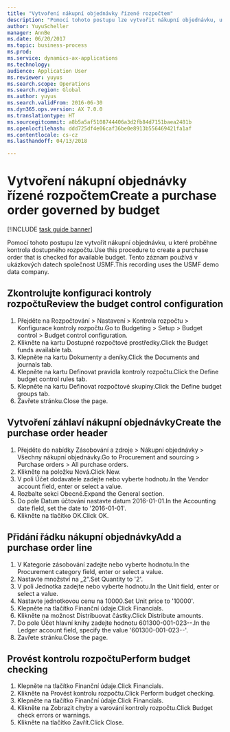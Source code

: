 ```yaml
--- 
title: "Vytvoření nákupní objednávky řízené rozpočtem"
description: "Pomocí tohoto postupu lze vytvořit nákupní objednávku, u které proběhne kontrola dostupného rozpočtu."
author: YuyuScheller
manager: AnnBe
ms.date: 06/20/2017
ms.topic: business-process
ms.prod: 
ms.service: dynamics-ax-applications
ms.technology: 
audience: Application User
ms.reviewer: yuyus
ms.search.scope: Operations
ms.search.region: Global
ms.author: yuyus
ms.search.validFrom: 2016-06-30
ms.dyn365.ops.version: AX 7.0.0
ms.translationtype: HT
ms.sourcegitcommit: a8b5a5af5108744406a3d2fb84d7151baea2481b
ms.openlocfilehash: ddd725df4e06caf36be0e8913b556469421fa1af
ms.contentlocale: cs-cz
ms.lasthandoff: 04/13/2018

---
```

# <a name="create-a-purchase-order-governed-by-budget"></a><span data-ttu-id="41404-103">Vytvoření nákupní objednávky řízené rozpočtem</span><span class="sxs-lookup"><span data-stu-id="41404-103">Create a purchase order governed by budget</span></span>

[!INCLUDE [task guide banner](../../includes/task-guide-banner.md)]

<span data-ttu-id="41404-104">Pomocí tohoto postupu lze vytvořit nákupní objednávku, u které proběhne kontrola dostupného rozpočtu.</span><span class="sxs-lookup"><span data-stu-id="41404-104">Use this procedure to create a purchase order that is checked for available budget.</span></span> <span data-ttu-id="41404-105">Tento záznam používá v ukázkových datech společnost USMF.</span><span class="sxs-lookup"><span data-stu-id="41404-105">This recording uses the USMF demo data company.</span></span>


## <a name="review-the-budget-control-configuration"></a><span data-ttu-id="41404-106">Zkontrolujte konfiguraci kontroly rozpočtu</span><span class="sxs-lookup"><span data-stu-id="41404-106">Review the budget control configuration</span></span>
1. <span data-ttu-id="41404-107">Přejděte na Rozpočtování > Nastavení > Kontrola rozpočtu > Konfigurace kontroly rozpočtu.</span><span class="sxs-lookup"><span data-stu-id="41404-107">Go to Budgeting > Setup > Budget control > Budget control configuration.</span></span>
2. <span data-ttu-id="41404-108">Klikněte na kartu Dostupné rozpočtové prostředky.</span><span class="sxs-lookup"><span data-stu-id="41404-108">Click the Budget funds available tab.</span></span>
3. <span data-ttu-id="41404-109">Klepněte na kartu Dokumenty a deníky.</span><span class="sxs-lookup"><span data-stu-id="41404-109">Click the Documents and journals tab.</span></span>
4. <span data-ttu-id="41404-110">Klepněte na kartu Definovat pravidla kontroly rozpočtu.</span><span class="sxs-lookup"><span data-stu-id="41404-110">Click the Define budget control rules tab.</span></span>
5. <span data-ttu-id="41404-111">Klepněte na kartu Definovat rozpočtové skupiny.</span><span class="sxs-lookup"><span data-stu-id="41404-111">Click the Define budget groups tab.</span></span>
6. <span data-ttu-id="41404-112">Zavřete stránku.</span><span class="sxs-lookup"><span data-stu-id="41404-112">Close the page.</span></span>

## <a name="create-the-purchase-order-header"></a><span data-ttu-id="41404-113">Vytvoření záhlaví nákupní objednávky</span><span class="sxs-lookup"><span data-stu-id="41404-113">Create the purchase order header</span></span>
1. <span data-ttu-id="41404-114">Přejděte do nabídky Zásobování a zdroje > Nákupní objednávky > Všechny nákupní objednávky.</span><span class="sxs-lookup"><span data-stu-id="41404-114">Go to Procurement and sourcing > Purchase orders > All purchase orders.</span></span>
2. <span data-ttu-id="41404-115">Klikněte na položku Nová.</span><span class="sxs-lookup"><span data-stu-id="41404-115">Click New.</span></span>
3. <span data-ttu-id="41404-116">V poli Účet dodavatele zadejte nebo vyberte hodnotu.</span><span class="sxs-lookup"><span data-stu-id="41404-116">In the Vendor account field, enter or select a value.</span></span>
4. <span data-ttu-id="41404-117">Rozbalte sekci Obecné.</span><span class="sxs-lookup"><span data-stu-id="41404-117">Expand the General section.</span></span>
5. <span data-ttu-id="41404-118">Do pole Datum účtování nastavte datum 2016-01-01.</span><span class="sxs-lookup"><span data-stu-id="41404-118">In the Accounting date field, set the date to '2016-01-01'.</span></span>
6. <span data-ttu-id="41404-119">Klikněte na tlačítko OK.</span><span class="sxs-lookup"><span data-stu-id="41404-119">Click OK.</span></span>

## <a name="add-a-purchase-order-line"></a><span data-ttu-id="41404-120">Přidání řádku nákupní objednávky</span><span class="sxs-lookup"><span data-stu-id="41404-120">Add a purchase order line</span></span>
1. <span data-ttu-id="41404-121">V Kategorie zásobování zadejte nebo vyberte hodnotu.</span><span class="sxs-lookup"><span data-stu-id="41404-121">In the Procurement category field, enter or select a value.</span></span>
2. <span data-ttu-id="41404-122">Nastavte množství na „2“.</span><span class="sxs-lookup"><span data-stu-id="41404-122">Set Quantity to '2'.</span></span>
3. <span data-ttu-id="41404-123">V poli Jednotka zadejte nebo vyberte hodnotu.</span><span class="sxs-lookup"><span data-stu-id="41404-123">In the Unit field, enter or select a value.</span></span>
4. <span data-ttu-id="41404-124">Nastavte jednotkovou cenu na 10000.</span><span class="sxs-lookup"><span data-stu-id="41404-124">Set Unit price to '10000'.</span></span>
5. <span data-ttu-id="41404-125">Klepněte na tlačítko Finanční údaje.</span><span class="sxs-lookup"><span data-stu-id="41404-125">Click Financials.</span></span>
6. <span data-ttu-id="41404-126">Klikněte na možnost Distribuovat částky.</span><span class="sxs-lookup"><span data-stu-id="41404-126">Click Distribute amounts.</span></span>
7. <span data-ttu-id="41404-127">Do pole Účet hlavní knihy zadejte hodnotu 601300-001-023--.</span><span class="sxs-lookup"><span data-stu-id="41404-127">In the Ledger account field, specify the value '601300-001-023--'.</span></span>
8. <span data-ttu-id="41404-128">Zavřete stránku.</span><span class="sxs-lookup"><span data-stu-id="41404-128">Close the page.</span></span>

## <a name="perform-budget-checking"></a><span data-ttu-id="41404-129">Provést kontrolu rozpočtu</span><span class="sxs-lookup"><span data-stu-id="41404-129">Perform budget checking</span></span>
1. <span data-ttu-id="41404-130">Klepněte na tlačítko Finanční údaje.</span><span class="sxs-lookup"><span data-stu-id="41404-130">Click Financials.</span></span>
2. <span data-ttu-id="41404-131">Klikněte na Provést kontrolu rozpočtu.</span><span class="sxs-lookup"><span data-stu-id="41404-131">Click Perform budget checking.</span></span>
3. <span data-ttu-id="41404-132">Klepněte na tlačítko Finanční údaje.</span><span class="sxs-lookup"><span data-stu-id="41404-132">Click Financials.</span></span>
4. <span data-ttu-id="41404-133">Klikněte na Zobrazit chyby a varování kontroly rozpočtu.</span><span class="sxs-lookup"><span data-stu-id="41404-133">Click Budget check errors or warnings.</span></span>
5. <span data-ttu-id="41404-134">Klikněte na tlačítko Zavřít.</span><span class="sxs-lookup"><span data-stu-id="41404-134">Click Close.</span></span>


